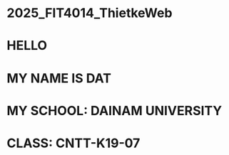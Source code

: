 # 2025_FIT4014_ThietkeWeb
# HELLO
# MY NAME IS DAT
# MY SCHOOL: DAINAM UNIVERSITY
# CLASS: CNTT-K19-07
